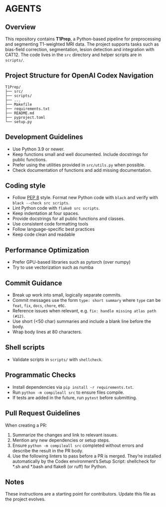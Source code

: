 # AGENTS

## Overview
This repository contains **T1Prep**, a Python-based pipeline for preprocessing and segmenting T1-weighted MRI data. The project supports tasks such as bias-field correction, segmentation, lesion detection and integration with CAT12. The code lives in the `src` directory and helper scripts are in `scripts/`.

## Project Structure for OpenAI Codex Navigation

```
T1Prep/
├── src/
├── scripts/
├── ...
├── Makefile
├── requirements.txt
├── README.md
├── pyproject.toml
└── setup.py
```

## Development Guidelines
- Use Python 3.9 or newer.
- Keep functions small and well documented. Include docstrings for public functions.
- Prefer using the utilities provided in `src/utils.py` when possible.
- Check documentation of functions and add missing documentation.

## Coding style
- Follow [PEP 8](https://peps.python.org/pep-0008/) style. Format new Python code with `black` and verify with `black --check src scripts`.
- Lint Python code with `flake8 src scripts`.
- Keep indentation at four spaces.
- Provide docstrings for all public functions and classes.
- Use consistent code formatting tools
- Follow language-specific best practices
- Keep code clean and readable

## Performance Optimization
- Prefer GPU-based libraries such as pytorch (over numpy)
- Try to use vectorization such as numba

## Commit Guidance
- Break up work into small, logically separate commits.
- Commit messages use the form `type: short summary` where `type` can be `feat`, `fix`, `docs`, `chore`, etc.
- Reference issues when relevant, e.g. `fix: handle missing atlas path (#12)`.
- Use short (<50 char) summaries and include a blank line before the body.
- Wrap body lines at 80 characters.

## Shell scripts
- Validate scripts in `scripts/` with `shellcheck`.

## Programmatic Checks
- Install dependencies via `pip install -r requirements.txt`.
- Run `python -m compileall src` to ensure files compile.
- If tests are added in the future, run `pytest` before submitting.

## Pull Request Guidelines
When creating a PR:
1. Summarize the changes and link to relevant issues.
2. Mention any new dependencies or setup steps.
3. Ensure `python -m compileall src` completed without errors and describe the result in the PR body.
4. Use the following linters to pass before a PR is merged. They’re installed automatically by the Codex environment’s Setup Script: shellcheck for *.sh and *.bash and flake8 (or ruff) for Python.

## Notes
These instructions are a starting point for contributors. Update this file as the project evolves.
